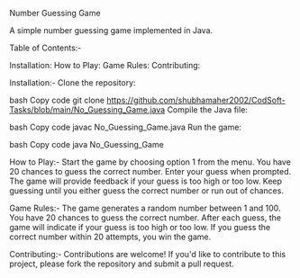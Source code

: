 Number Guessing Game

A simple number guessing game implemented in Java.

Table of Contents:-

Installation:
How to Play:
Game Rules:
Contributing:

Installation:-
Clone the repository:

bash
Copy code
git clone https://github.com/shubhamaher2002/CodSoft-Tasks/blob/main/No_Guessing_Game.java
Compile the Java file:

bash
Copy code
javac No_Guessing_Game.java
Run the game:

bash
Copy code
java No_Guessing_Game

How to Play:-
Start the game by choosing option 1 from the menu.
You have 20 chances to guess the correct number.
Enter your guess when prompted.
The game will provide feedback if your guess is too high or too low.
Keep guessing until you either guess the correct number or run out of chances.

Game Rules:-
The game generates a random number between 1 and 100.
You have 20 chances to guess the correct number.
After each guess, the game will indicate if your guess is too high or too low.
If you guess the correct number within 20 attempts, you win the game.

Contributing:-
Contributions are welcome! If you'd like to contribute to this project, please fork the repository and submit a pull request.


